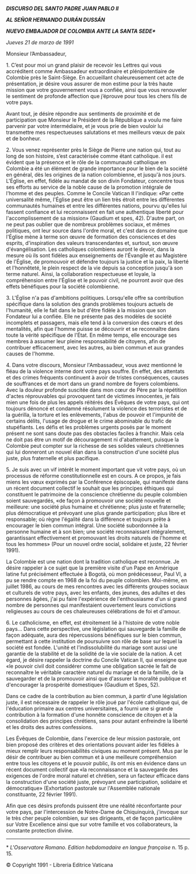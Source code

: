 ***DISCURSO DEL SANTO PADRE JUAN PABLO II***

***AL SEÑOR HERNANDO DURÁN DUSSÁN***

***NUEVO EMBAJADOR DE COLOMBIA ANTE LA SANTA SEDE\****

*Jueves 21 de marzo de 1991*

Monsieur l’Ambassadeur,

1\. C’est pour moi un grand plaisir de recevoir les Lettres qui vous accréditent comme Ambassadeur extraordinaire et plénipotentiaire de Colombie près le Saint-Siège. En accueillant chaleureusement cet acte de présentation, je désire vous assurer de mon estime pour la très haute mission que votre gouvernement vous a confiée, ainsi que vous renouveler le sentiment de profonde affection que j’éprouve pour tous les chers fils de votre pays.

Avant tout, je désire répondre aux sentiments de proximité et de participation que Monsieur le Président de la République a voulu me faire parvenir par votre intermédiaire, et je vous prie de bien vouloir lui transmettre mes respectueuses salutations et mes meilleurs vœux de paix et de bonheur.

2\. Vous venez représenter près le Siège de Pierre une nation qui, tout au long de son histoire, s’est caractérisée comme étant catholique. il est évident que la présence et le rôle de la communauté catholique en Colombie a été un élément de grande importance pour le bien de la société en général, dès les origines de la nation colombienne, et jusqu'à nos jours. L'Église, en effet, fidèle au mandat de son divin Fondateur, concentre tous ses efforts au service de la noble cause de la promotion intégrale de l'homme et des peuples. Comme le Concile Vatican II l'indique: «Par cette universalité même, l'Église peut être un lien très étroit entre les différentes communautés humaines et entre les différentes nations, pourvu qu'elles lui fassent confiance et lui reconnaissent en fait une authentique liberté pour l'accomplissement de sa mission» (Gaudium et spes, 42). D'autre part, on ne peut pas oublier que de nombreux problèmes sociaux, et mêmes politiques, ont leur source dans l'ordre moral, et c'est dans ce domaine que l'Église mène à terme son œuvre de formation des consciences et des esprits, d'inspiration des valeurs transcendantes et, surtout, son œuvre d'évangélisation. Les catholiques colombiens auront le devoir, dans la mesure où ils sont fidèles aux enseignements de l'Évangile et au Magistère de l'Église, de promouvoir et défendre toujours la justice et la paix, la liberté et l'honnêteté, le plein respect de la vie depuis sa conception jusqu'à son terme naturel. Ainsi, la collaboration respectueuse et loyale, la compréhension entre l'Église et le pouvoir civil, ne pourront avoir que des effets bénéfiques pour la société colombienne.

3\. L'Église n'a pas d'ambitions politiques. Lorsqu'elle offre sa contribution spécifique dans la solution des grands problèmes toujours actuels de l'humanité, elle le fait dans le but d'être fidèle à la mission que son Fondateur lui a confiée. Elle ne présente pas des modèles de société incomplets et passagers, mais elle tend à la conversion des cœurs et des mentalités, afin que l'homme puisse se découvrir et se reconnaître dans toute la vérité spécifique de l'État. En même temps, elle encourage ses membres à assumer leur pleine responsabilité de citoyens, afin de contribuer efficacement, avec les autres, au bien commun et aux grandes causes de l'homme.

4\. Dans votre discours, Monsieur l'Ambassadeur, vous avez mentionné le fléau de la violence interne dont votre pays souffre. En effet, des attentats et des crimes fréquents continuent à avoir de tristes conséquences, causes de souffrances et de mort dans un grand nombre de foyers colombiens. Avec la douleur profonde suscitée dans mon cœur de Père par la répétition d'actes réprouvables qui provoquent tant de victimes innocentes, je fais mien une fois de plus les appels réitérés des Évêques de votre pays, qui ont toujours dénoncé et condamné résolument la violence des terroristes et de la guérilla, la torture et les enlèvements, l'abus de pouvoir et l'impunité de certains délits, l'usage de drogue et le crime abominable du trafic de stupéfiants. Les défis et les problèmes urgents posés par le moment présent ne sont sans doute pas des obstacles faciles à franchir. Mais cela ne doit pas être un motif de découragement ni d'abattement, puisque la Colombie peut compter sur la richesse de ses solides valeurs chrétiennes qui lui donneront un nouvel élan dans la construction d'une société plus juste, plus fraternelle et plus pacifique.

5\. Je suis avec un vif intérêt le moment important que vit votre pays, où un processus de réforme constitutionnelle est en cours. A ce propos, je fais miens les vœux exprimés par la Conférence épiscopale, qui manifeste dans un récent document collectif le souhait que les principes éthiques qui constituent le patrimoine de la conscience chrétienne du peuple colombien soient sauvegardés, «de façon à promouvoir une société nouvelle et meilleure: une société plus humaine et chrétienne; plus juste et fraternelle; plus démocratique et prévoyant une plus grande participation; plus libre et responsable; où règne l'égalité dans la différence et toujours prête à encourager le bien commun intégral. Une société subordonnée à la personne humaine et à son bien; une société reconnaissant intégralement, garantissant effectivement et promouvant les droits naturels de l'homme et tous les hommes» (Pour un nouvel ordre social, solidaire et juste, 22 février 1991).

La Colombie est une nation dont la tradition catholique est reconnue. Je désire rappeler à ce sujet que la première visite d'un Pape en Amérique latine fut précisément effectuée à Bogotà, où mon prédécesseur, Paul VI, a pu se rendre compte en 1968 de la foi du peuple colombien. Moi-même, en juillet 1986, au cours de mes rencontres avec les différents groupes sociaux et culturels de votre pays, avec les enfants, des jeunes, des adultes et des personnes âgées, j'ai pu faire l'expérience de l'enthousiasme d'un si grand nombre de personnes qui manifestaient ouvertement leurs convictions religieuses au cours de ces chaleureuses célébrations de foi et d'amour.

6\. Le catholicisme, en effet, est étroitement lié à l'histoire de votre noble pays... Dans cette perspective, une législation qui sauvegarde la famille de façon adéquate, aura des répercussions bénéfiques sur le bien commun, permettant à cette institution de poursuivre son rôle de base sur lequel la société est fondée. L'unité et l'indissolubilité du mariage sont aussi une garantie de la stabilité et de la solidité de la vie sociale de la nation. A cet égard, je désire rappeler la doctrine du Concile Vatican II, qui enseigne que «le pouvoir civil doit considérer comme une obligation sacrée le fait de reconnaître le véritable caractère naturel du mariage et de la famille, de la sauvegarder et de la promouvoir ainsi que d'assurer la moralité publique et d'encourager la prospérité domestique» (Gaudium et Spes, 52).

Dans ce cadre de la contribution au bien commun, à partir d'une législation juste, il est nécessaire de rappeler le rôle joué par l'école catholique qui, de l'éducation primaire aux centres universitaires, a fourni une si grande contribution à la formation d'une honnête conscience de citoyen et à la consolidation des principes chrétiens, sans pour autant enfreindre la liberté et les droits des autres confessions.

Les Évêques de Colombie, dans l'exercice de leur mission pastorale, ont bien proposé des critères et des orientations pouvant aider les fidèles à mieux remplir leurs responsabilités civiques au moment présent. Mus par le désir de contribuer au bien commun et à une meilleure compréhension entre tous les citoyens et le pouvoir public, ils ont mis en évidence dans un récent document collectif que «la reconnaissance et la sauvegarde des exigences de l'ordre moral naturel et chrétien, sera un facteur efficace dans la construction d'une société juste, prévoyant une participation, solidaire et démocratique» (Exhortation pastorale sur l'Assemblée nationale constituante, 22 février 1991).

Afin que ces désirs profonds puissent être une réalité réconfortante pour votre pays, par l'intercession de Notre-Dame de Chiquinquirà, j'invoque sur le très cher peuple colombien, sur ses dirigeants, et de façon particulière sur Votre Excellence ainsi que sur votre famille et vos collaborateurs, la constante protection divine.

* * *

\* *L'Osservatore Romano. Edition hebdomadaire en langue française* n. 15 p. 15.

© Copyright 1991 - Libreria Editrice Vaticana